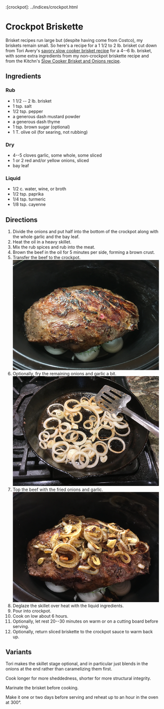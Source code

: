 :[crockpot]: ../indices/crockpot.html

# Crockpot Briskette

Brisket recipes run large but (despite having come from Costco), my briskets remain small.  So here's a recipe for a 1 1/2 to 2 lb. brisket cut down from Tori Avery's [savory slow cooker brisket recipe](https://toriavey.com/toris-kitchen/savory-slow-cooker-brisket/) for a 4--6 lb. brisket, with some extra ingredients from my non-crockpot briskette recipe and from the Kitchn's [Slow Cooker Brisket and Onions recipe](https://www.thekitchn.com/recipe-slow-cooker-brisket-and-onions-recipes-from-the-kitchn-45437).

## Ingredients

### Rub

* 1 1/2 -- 2 lb. brisket
* 1 tsp. salt
* 1/2 tsp. pepper
* a generous dash mustard powder
* a generous dash thyme 
* 1 tsp. brown sugar (optional)
* 1 T. olive oil (for searing, not rubbing)

### Dry

* 4--5 cloves garlic, some whole, some sliced
* 1 or 2 red and/or yellow onions, sliced
* bay leaf

### Liquid

* 1/2 c. water, wine, or broth
* 1/2 tsp. paprika
* 1/4 tsp. turmeric
* 1/8 tsp. cayenne


## Directions

1. Divide the onions and put half into the bottom of the crockpot along with the whole garlic and the bay leaf.
1. Heat the oil in a heavy skillet.
2. Mix the rub spices and rub into the meat.
2. Brown the beef in the oil for 5 minutes per side, forming a brown crust.
3. Transfer the beef to the crockpot. ![in the crock](../images/crock_briskette1.png)
4. Optionally, fry the remaining onions and garlic a bit. ![frying onions](../images/crock_briskette2.png)
5. Top the beef with the fried onions and garlic. ![onion topping](../images/crock_briskette3.png)
6. Deglaze the skillet over heat with the liquid ingredients.
7. Pour into crockpot.
6. Cook on low about 6 hours.
7. Optionally, let rest 20--30 minutes on warm or on a cutting board before serving.
8. Optionally, return sliced briskette to the crockpot sauce to warm back up.

## Variants

Tori makes the skillet stage optional, and in particular just blends in the onions at the end rather than caramelizing them first.

Cook longer for more sheddedness, shorter for more structural integrity.

Marinate the brisket before cooking.

Make it one or two days before serving and reheat up to an hour in the oven at 300°.

